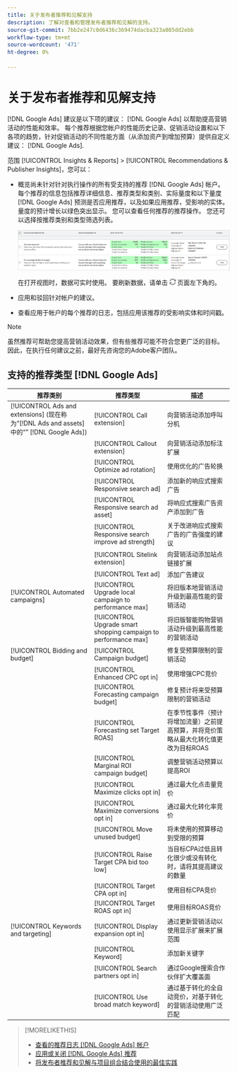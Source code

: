 ```yaml
---
title: 关于发布者推荐和见解支持
description: 了解对查看和管理发布者推荐和见解的支持。
source-git-commit: 7bb2e247c0d6436c369474dacba323a085dd2ebb
workflow-type: tm+mt
source-wordcount: '471'
ht-degree: 0%

---
```


# 关于发布者推荐和见解支持

[!DNL Google Ads] 建议是以下项的建议： [!DNL Google Ads] 以帮助提高营销活动的性能和效率。 每个推荐根据您帐户的性能历史记录、促销活动设置和以下各项的趋势，针对促销活动的不同性能方面（从添加资产到增加预算）提供自定义建议： [!DNL Google Ads].

范围 [!UICONTROL Insights & Reports] > [!UICONTROL Recommendations & Publisher Insights]，您可以：

* 概览尚未针对针对执行操作的所有受支持的推荐 [!DNL Google Ads]<!-- or [Microsoft Advertising]--> 帐户。 每个推荐的信息包括推荐详细信息、推荐类型和类别、实际量度和以下量度 [!DNL Google Ads] 预测是否应用推荐，以及如果应用推荐，受影响的实体。 量度的预计增长以绿色突出显示。 您可以查看任何推荐的推荐操作。 您还可以选择按推荐类别和类型筛选列表。

   ![RECOMMENDATIONS UI](/help/search-social-commerce/assets/recommendations-ui.png "RECOMMENDATIONS UI")

   在打开视图时，数据可实时使用。 要刷新数据，请单击 ![刷新](/help/search-social-commerce/assets/refresh.png "刷新") 页面左下角的。

* 应用和驳回针对帐户的建议。

* 查看应用于帐户的每个推荐的日志，包括应用该推荐的受影响实体和时间戳。

>[!NOTE]
>
>虽然推荐可帮助您提高营销活动效果，但有些推荐可能不符合您更广泛的目标。 因此，在执行任何建议之前，最好先咨询您的Adobe客户团队。

## 支持的推荐类型 [!DNL Google Ads]

| 推荐类别 | 推荐类型 | 描述 |
| --- | --- | --- |
| [!UICONTROL Ads and extensions] (现在称为“[!DNL Ads and assets]中的“” [!DNL Google Ads]) | [!UICONTROL Call extension] | 向营销活动添加呼叫分机 |
|  | [!UICONTROL Callout extension] | 向营销活动添加标注扩展 |
|  | [!UICONTROL Optimize ad rotation] | 使用优化的广告轮换 |
|  | [!UICONTROL Responsive search ad] | 添加新的响应式搜索广告 |
|  | [!UICONTROL Responsive search ad asset] | 将响应式搜索广告资产添加到广告 |
|  | [!UICONTROL Responsive search improve ad strength] | 关于改进响应式搜索广告的广告强度的建议 |
|  | [!UICONTROL Sitelink extension] | 向营销活动添加站点链接扩展 |
|  | [!UICONTROL Text ad] | 添加广告建议 |
| [!UICONTROL Automated campaigns] | [!UICONTROL Upgrade local campaign to performance max] | 将旧版本地营销活动升级到最高性能的营销活动 |
|  | [!UICONTROL Upgrade smart shopping campaign to performance max] | 将旧版智能购物营销活动升级到最高性能的营销活动 |
| [!UICONTROL Bidding and budget] | [!UICONTROL Campaign budget] | 修复受预算限制的营销活动 |
|  | [!UICONTROL Enhanced CPC opt in] | 使用增强CPC竞价 |
|  | [!UICONTROL Forecasting campaign budget] | 修复预计将来受预算限制的营销活动 |
|  | [!UICONTROL Forecasting set Target ROAS] | 在季节性事件（预计将增加流量）之前提高预算，并将竞价策略从最大化转化值更改为目标ROAS |
|  | [!UICONTROL Marginal ROI campaign budget] | 调整营销活动预算以提高ROI |
|  | [!UICONTROL Maximize clicks opt in] | 通过最大化点击量竞价 |
|  | [!UICONTROL Maximize conversions opt in] | 通过最大化转化率竞价 |
|  | [!UICONTROL Move unused budget] | 将未使用的预算移动到受限的预算 |
|  | [!UICONTROL Raise Target CPA bid too low] | 当目标CPA过低且转化很少或没有转化时，请将其提高建议的数量 |
|  | [!UICONTROL Target CPA opt in] | 使用目标CPA竞价 |
|  | [!UICONTROL Target ROAS opt in] | 使用目标ROAS竞价 |
| [!UICONTROL Keywords and targeting] | [!UICONTROL Display expansion opt in] | 通过更新营销活动以使用显示扩展来扩展范围 |
|  | [!UICONTROL Keyword] | 添加新关键字 |
|  | [!UICONTROL Search partners opt in] | 通过Google搜索合作伙伴扩大覆盖面 |
|  | [!UICONTROL Use broad match keyword] | 通过基于转化的全自动竞价，对基于转化的营销活动使用广泛匹配 |

>[!MORELIKETHIS]
>
>* [查看的推荐日志 [!DNL Google Ads] 帐户](google-recommendation-view-log.md)
>* [应用或关闭 [!DNL Google Ads] 推荐](google-recommendation-apply-dismiss.md)
>* [将发布者推荐和见解与项目组合结合使用的最佳实践](recommendation-best-practices.md)

